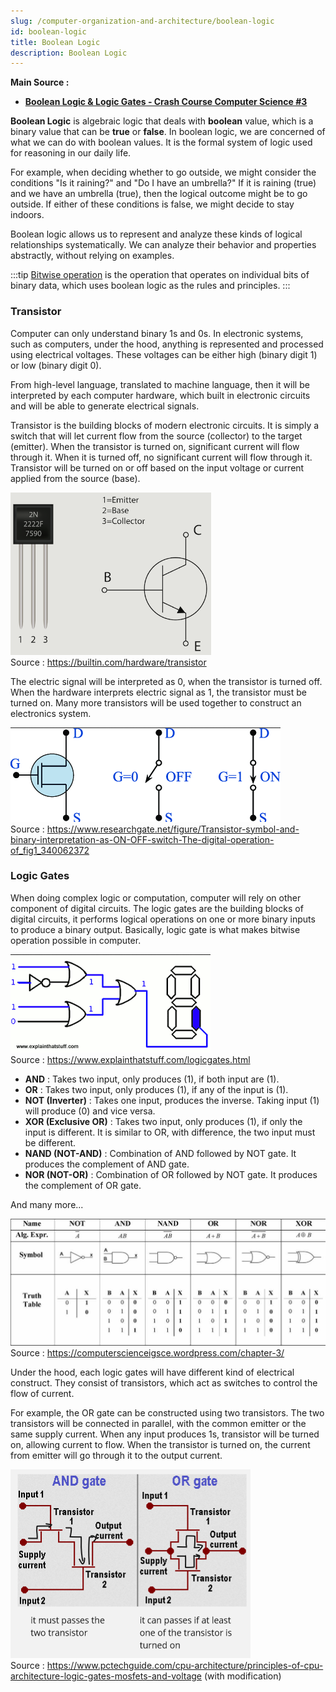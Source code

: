 ```yaml
---
slug: /computer-organization-and-architecture/boolean-logic
id: boolean-logic
title: Boolean Logic
description: Boolean Logic
---
```


**Main Source :**

- **[Boolean Logic & Logic Gates - Crash Course Computer Science #3](https://youtu.be/gI-qXk7XojA?si=eiT1ByweED5m8IpH)**

**Boolean Logic** is algebraic logic that deals with **boolean** value, which is a binary value that can be **true** or **false**. In boolean logic, we are concerned of what we can do with boolean values. It is the formal system of logic used for reasoning in our daily life.

For example, when deciding whether to go outside, we might consider the conditions "Is it raining?" and "Do I have an umbrella?" If it is raining (true) and we have an umbrella (true), then the logical outcome might be to go outside. If either of these conditions is false, we might decide to stay indoors.

Boolean logic allows us to represent and analyze these kinds of logical relationships systematically. We can analyze their behavior and properties abstractly, without relying on examples.

:::tip
[Bitwise operation](/computer-and-programming-fundamentals/bitwise-operation) is the operation that operates on individual bits of binary data, which uses boolean logic as the rules and principles.
:::

### Transistor

Computer can only understand binary 1s and 0s. In electronic systems, such as computers, under the hood, anything is represented and processed using electrical voltages. These voltages can be either high (binary digit 1) or low (binary digit 0).

From high-level language, translated to machine language, then it will be interpreted by each computer hardware, which built in electronic circuits and will be able to generate electrical signals.

Transistor is the building blocks of modern electronic circuits. It is simply a switch that will let current flow from the source (collector) to the target (emitter). When the transistor is turned on, significant current will flow through it. When it is turned off, no significant current will flow through it. Transistor will be turned on or off based on the input voltage or current applied from the source (base).

![Transistor component](./transistor-component.png)  
Source : https://builtin.com/hardware/transistor

The electric signal will be interpreted as 0, when the transistor is turned off. When the hardware interprets electric signal as 1, the transistor must be turned on. Many more transistors will be used together to construct an electronics system.

![Transistor that turns on or off](./transistor.png)  
Source : https://www.researchgate.net/figure/Transistor-symbol-and-binary-interpretation-as-ON-OFF-switch-The-digital-operation-of_fig1_340062372

### Logic Gates

When doing complex logic or computation, computer will rely on other component of digital circuits. The logic gates are the building blocks of digital circuits, it performs logical operations on one or more binary inputs to produce a binary output. Basically, logic gate is what makes bitwise operation possible in computer.

![Logic gates](./logic-gates.png)  
Source : https://www.explainthatstuff.com/logicgates.html

- **AND** : Takes two input, only produces (1), if both input are (1).
- **OR** : Takes two input, only produces (1), if any of the input is (1).
- **NOT (Inverter)** : Takes one input, produces the inverse. Taking input (1) will produce (0) and vice versa.
- **XOR (Exclusive OR)** : Takes two input, only produces (1), if only the input is different. It is similar to OR, with difference, the two input must be different.
- **NAND (NOT-AND)** : Combination of AND followed by NOT gate. It produces the complement of AND gate.
- **NOR (NOT-OR)** : Combination of OR followed by NOT gate. It produces the complement of OR gate.

And many more...

![Logic gates table](./logic-gates-table.png)  
Source : https://computerscienceigsce.wordpress.com/chapter-3/

Under the hood, each logic gates will have different kind of electrical construct. They consist of transistors, which act as switches to control the flow of current.

For example, the OR gate can be constructed using two transistors. The two transistors will be connected in parallel, with the common emitter or the same supply current. When any input produces 1s, transistor will be turned on, allowing current to flow. When the transistor is turned on, the current from emitter will go through it to the output current.

![Simplified architecture of AND and OR gates](./and-or-gate.png)  
Source : https://www.pctechguide.com/cpu-architecture/principles-of-cpu-architecture-logic-gates-mosfets-and-voltage (with modification)
